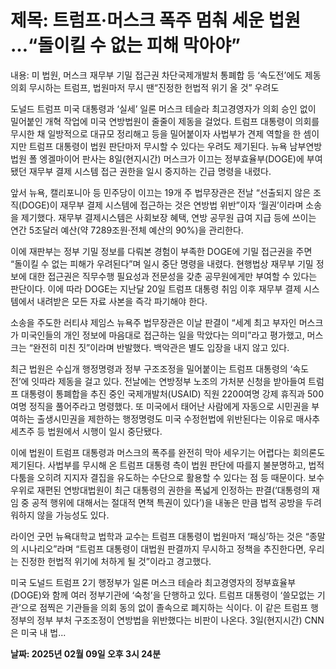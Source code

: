 # **제목: 트럼프·머스크 폭주 멈춰 세운 법원 …“돌이킬 수 없는 피해 막아야”**

  내용: 미 법원, 머스크 재무부 기밀 접근권 차단국제개발처 통폐합 등 ‘속도전’에도 제동의회 무시하는 트럼프, 법원마저 무시 땐“진정한 헌법적 위기 올 것” 우려도

도널드 트럼프 미국 대통령과 ‘실세’ 일론 머스크 테슬라 최고경영자가 의회 승인 없이 밀어붙인 개혁 작업에 미국 연방법원이 줄줄이 제동을 걸었다. 트럼프 대통령이 의회를 무시한 채 일방적으로 대규모 정리해고 등을 밀어붙이자 사법부가 견제 역할을 한 셈이지만 트럼프 대통령이 법원 판단마저 무시할 수 있다는 우려도 제기된다. 뉴욕 남부연방법원 폴 엥겔마이어 판사는 8일(현지시간) 머스크가 이끄는 정부효율부(DOGE)에 부여됐던 재무부 결제 시스템 접근 권한을 일시 중지하는 긴급 명령을 내렸다.

앞서 뉴욕, 캘리포니아 등 민주당이 이끄는 19개 주 법무장관은 전날 “선출되지 않은 조직(DOGE)이 재무부 결제 시스템에 접근하는 것은 연방법 위반”이자 ‘월권’이라며 소송을 제기했다. 재무부 결제시스템은 사회보장 혜택, 연방 공무원 급여 지급 등에 쓰이는 연간 5조달러 예산(약 7289조원·전체 예산의 90%)을 관리한다.

이에 재판부는 정부 기밀 정보를 다뤄본 경험이 부족한 DOGE에 기밀 접근권을 주면 “돌이킬 수 없는 피해가 우려된다”며 일시 중단 명령을 내렸다. 현행법상 재무부 기밀 정보에 대한 접근권은 직무수행 필요성과 전문성을 갖춘 공무원에게만 부여할 수 있다는 판단이다. 이에 따라 DOGE는 지난달 20일 트럼프 대통령 취임 이후 재무부 결제 시스템에서 내려받은 모든 자료 사본을 즉각 파기해야 한다.

소송을 주도한 러티샤 제임스 뉴욕주 법무장관은 이날 판결이 “세계 최고 부자인 머스크가 미국인들의 개인 정보에 마음대로 접근하는 일을 막았다는 의미”라고 평가했고, 머스크는 “완전히 미친 짓”이라며 반발했다. 백악관은 별도 입장을 내지 않고 있다.

최근 법원은 수십개 행정명령과 정부 구조조정을 밀어붙이는 트럼프 대통령의 ‘속도전’에 잇따라 제동을 걸고 있다. 전날에는 연방정부 노조의 가처분 신청을 받아들여 트럼프 대통령이 통폐합을 추진 중인 국제개발처(USAID) 직원 2200여명 강제 휴직과 500여명 정직을 풀어주라고 명령했다. 또 미국에서 태어난 사람에게 자동으로 시민권을 부여하는 출생시민권을 제한하는 행정명령도 미국 수정헌법에 위반된다는 이유로 매사추세츠주 등 법원에서 시행이 일시 중단됐다.

이에 법원이 트럼프 대통령과 머스크의 폭주를 완전히 막아 세우기는 어렵다는 회의론도 제기된다. 사법부를 무시해 온 트럼프 대통령 측이 법원 판단에 따를지 불분명하고, 법적 다툼을 오히려 지지자 결집을 유도하는 수단으로 활용할 수 있다는 점 등 때문이다. 보수 우위로 재편된 연방대법원이 최근 대통령의 권한을 폭넓게 인정하는 판결(‘대통령의 재임 중 공적 행위에 대해서는 절대적 면책 특권이 있다’)을 내놓은 만큼 법적 공방을 두려워하지 않을 가능성도 있다.

라이언 굿먼 뉴욕대학교 법학과 교수는 트럼프 대통령이 법원마저 ‘패싱’하는 것은 “종말의 시나리오”라며 “트럼프 대통령이 대법원 판결까지 무시하고 정책을 추진한다면, 우리는 진정한 헌법적 위기에 처하게 될 것”이라고 경고했다.

미국 도널드 트럼프 2기 행정부가 일론 머스크 테슬라 최고경영자의 정부효율부(DOGE)와 함께 여러 정부기관에 ‘숙청’을 단행하고 있다. 트럼프 대통령이 ‘쓸모없는 기관’으로 점찍은 기관들을 의회 동의 없이 졸속으로 폐지하는 식이다. 이 같은 트럼프 행정부의 정부 부처 구조조정이 연방법을 위반했다는 비판이 나온다. 3일(현지시간) CNN은 미국 내 법...

  **날짜: 2025년 02월 09일 오후 3시 24분**
